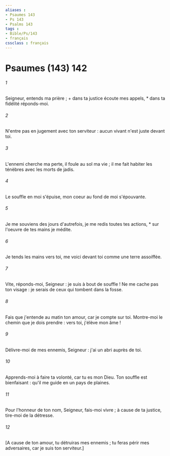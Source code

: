 ```yaml
---
aliases : 
- Psaumes 143
- Ps 143
- Psalms 143
tags : 
- Bible/Ps/143
- français
cssclass : français
---
```


# Psaumes (143) 142

###### 1
Seigneur, entends ma prière ; + dans ta justice écoute mes appels, * dans ta fidélité réponds-moi.
###### 2
N'entre pas en jugement avec ton serviteur : aucun vivant n'est juste devant toi.
###### 3
L'ennemi cherche ma perte, il foule au sol ma vie ; il me fait habiter les ténèbres avec les morts de jadis.
###### 4
Le souffle en moi s'épuise, mon coeur au fond de moi s'épouvante.
###### 5
Je me souviens des jours d'autrefois, je me redis toutes tes actions, * sur l'oeuvre de tes mains je médite.
###### 6
Je tends les mains vers toi, me voici devant toi comme une terre assoiffée.
###### 7
Vite, réponds-moi, Seigneur : je suis à bout de souffle ! Ne me cache pas ton visage : je serais de ceux qui tombent dans la fosse.
###### 8
Fais que j'entende au matin ton amour, car je compte sur toi. Montre-moi le chemin que je dois prendre : vers toi, j'élève mon âme !
###### 9
Délivre-moi de mes ennemis, Seigneur : j'ai un abri auprès de toi.
###### 10
Apprends-moi à faire ta volonté, car tu es mon Dieu. Ton souffle est bienfaisant : qu'il me guide en un pays de plaines.
###### 11
Pour l'honneur de ton nom, Seigneur, fais-moi vivre ; à cause de ta justice, tire-moi de la détresse.
###### 12
[A cause de ton amour, tu détruiras mes ennemis ; tu feras périr mes adversaires, car je suis ton serviteur.]
